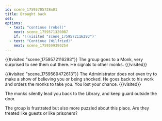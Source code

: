 ```yaml
---
id: scene_17595705728m01
title: Brought back
set:
options:
  - text: "continue (rebel)"
    next: scene_1759571320087
    if: '!(visited "scene_1759572116293")'
  - text: "Continue (Wilfried)"
    next: scene_1759599390254
---
```


{{#visited "scene_1759572116293"}}
  The group goes to a Monk, very surprised to see them out there. He signals to other monks. 
{{/visited}}

{{#visited "scene_1759569472613"}}
  The Administrator does not even try to make a show of believing you or being shocked. He goes back to his work and orders the monks to take you. You lost your chance. 
{{/visited}}

The monks silently lead you back to the Library, and keep guard outside the door.

The group is frustrated but also more puzzled about this place. Are they treated like guests or like prisoners?

